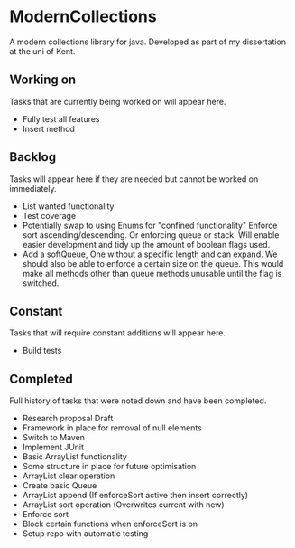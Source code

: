 # ModernCollections

A modern collections library for java. Developed as part of my dissertation at the uni of Kent. 

## Working on

Tasks that are currently being worked on will appear here.

- Fully test all features
- Insert method

## Backlog

Tasks will appear here if they are needed but cannot be worked on immediately.

- List wanted functionality
- Test coverage
- Potentially swap to using Enums for "confined functionality" Enforce sort ascending/descending. Or enforcing queue or stack. Will enable easier development and tidy up the amount of boolean flags used.
- Add a softQueue, One without a specific length and can expand. We should also be able to enforce a certain size on the queue. This would make all methods other than queue methods unusable until the flag is switched.

## Constant

Tasks that will require constant additions will appear here.

- Build tests

## Completed

Full history of tasks that were noted down and have been completed.

- Research proposal Draft
- Framework in place for removal of null elements
- Switch to Maven
- Implement JUnit
- Basic ArrayList functionality
- Some structure in place for future optimisation
- ArrayList clear operation
- Create basic Queue
- ArrayList append (If enforceSort active then insert correctly)
- ArrayList sort operation (Overwrites current with new)
- Enforce sort
- Block certain functions when enforceSort is on
- Setup repo with automatic testing

